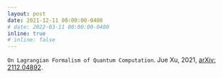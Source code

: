 ```yaml
---
layout: post
date: 2021-12-11 00:00:00-0400
# date: 2022-03-11 00:00:00-0400
inline: true
# inline: false
---
```

`On Lagrangian Formalism of Quantum Computation`.
Jue Xu, 2021, [arXiv: 2112.04892](https://arxiv.org/abs/2112.04892).
<!-- Online poster session at QIP 2022 [arXiv: 2112.04892](https://arxiv.org/abs/2112.04892). -->
